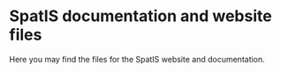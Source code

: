 # SpatIS documentation and website files

Here you may find the files for the SpatIS website and documentation.